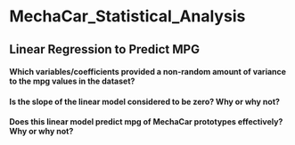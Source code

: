 # MechaCar_Statistical_Analysis
## Linear Regression to Predict MPG
#### Which variables/coefficients provided a non-random amount of variance to the mpg values in the dataset?
#### Is the slope of the linear model considered to be zero? Why or why not?
#### Does this linear model predict mpg of MechaCar prototypes effectively? Why or why not?
